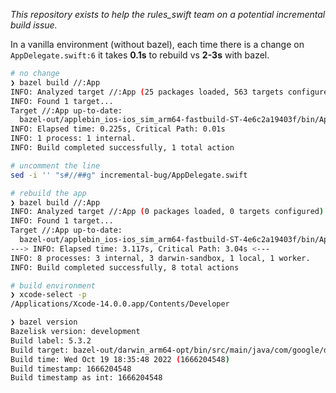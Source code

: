 _This repository exists to help the rules_swift team on a potential incremental build issue._

In a vanilla environment (without bazel), each time there is a change on `AppDelegate.swift:6` it takes **0.1s** to rebuild vs **2-3s** with bazel.

```bash
# no change
❯ bazel build //:App
INFO: Analyzed target //:App (25 packages loaded, 563 targets configured).
INFO: Found 1 target...
Target //:App up-to-date:
  bazel-out/applebin_ios-ios_sim_arm64-fastbuild-ST-4e6c2a19403f/bin/App.ipa
INFO: Elapsed time: 0.225s, Critical Path: 0.01s
INFO: 1 process: 1 internal.
INFO: Build completed successfully, 1 total action

# uncomment the line
sed -i '' "s#//##g" incremental-bug/AppDelegate.swift

# rebuild the app
❯ bazel build //:App
INFO: Analyzed target //:App (0 packages loaded, 0 targets configured).
INFO: Found 1 target...
Target //:App up-to-date:
  bazel-out/applebin_ios-ios_sim_arm64-fastbuild-ST-4e6c2a19403f/bin/App.ipa
---> INFO: Elapsed time: 3.117s, Critical Path: 3.04s <---
INFO: 8 processes: 3 internal, 3 darwin-sandbox, 1 local, 1 worker.
INFO: Build completed successfully, 8 total actions
```

```bash
# build environment
❯ xcode-select -p
/Applications/Xcode-14.0.0.app/Contents/Developer

❯ bazel version
Bazelisk version: development
Build label: 5.3.2
Build target: bazel-out/darwin_arm64-opt/bin/src/main/java/com/google/devtools/build/lib/bazel/BazelServer_deploy.jar
Build time: Wed Oct 19 18:35:48 2022 (1666204548)
Build timestamp: 1666204548
Build timestamp as int: 1666204548
```
